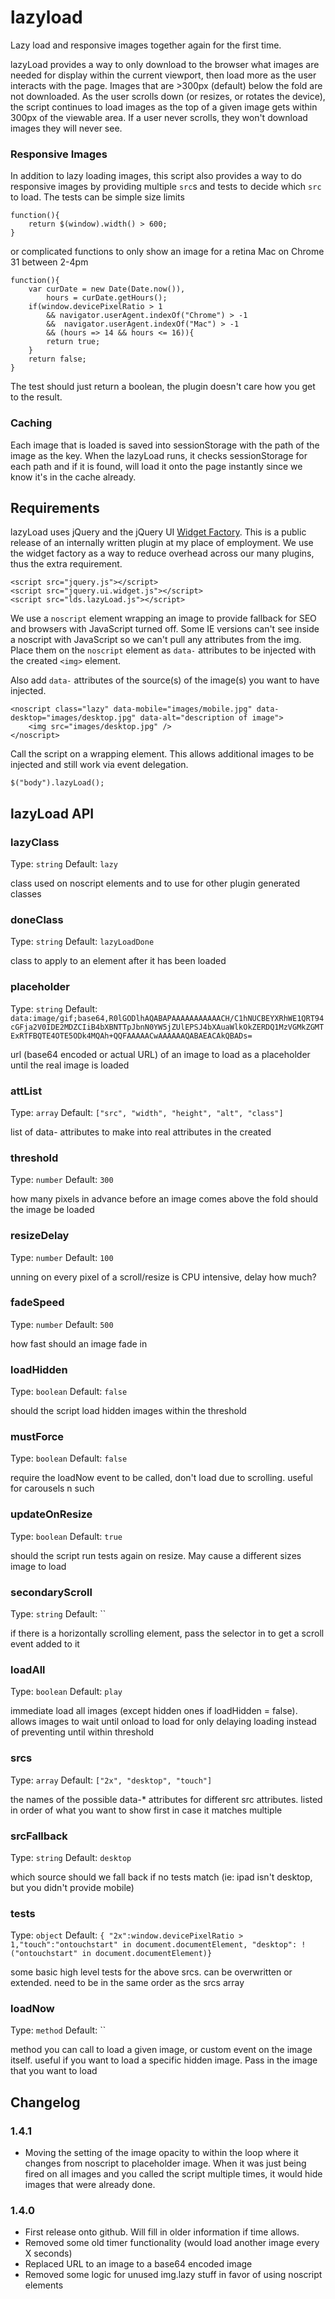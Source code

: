 lazyload
========

Lazy load and responsive images together again for the first time.

lazyLoad provides a way to only download to the browser what images are needed for display within the current viewport, then load more as the user interacts with the page. Images that are >300px (default) below the fold are not downloaded. As the user scrolls down (or resizes, or rotates the device), the script continues to load images as the top of a given image gets within 300px of the viewable area. If a user never scrolls, they won't download images they will never see.

### Responsive Images
In addition to lazy loading images, this script also provides a way to do responsive images by providing multiple `src`s and tests to decide which `src` to load. The tests can be simple size limits
```
function(){
	return $(window).width() > 600;
}
```
or complicated functions to only show an image for a retina Mac on Chrome 31 between 2-4pm
```
function(){
	var curDate = new Date(Date.now()),
		hours = curDate.getHours();
	if(window.devicePixelRatio > 1 
		&& navigator.userAgent.indexOf("Chrome") > -1 
		&&  navigator.userAgent.indexOf("Mac") > -1 
		&& (hours => 14 && hours <= 16)){
		return true;
	}
	return false;
}
```
The test should just return a boolean, the plugin doesn't care how you get to the result.

### Caching
Each image that is loaded is saved into sessionStorage with the path of the image as the key. When the lazyLoad runs, it checks sessionStorage for each path and if it is found, will load it onto the page instantly since we know it's in the cache already.

## Requirements
lazyLoad uses jQuery and the jQuery UI [Widget Factory](http://api.jqueryui.com/jQuery.widget/). This is a public release of an internally written plugin at my place of employment. We use the widget factory as a way to reduce overhead across our many plugins, thus the extra requirement.

```
<script src="jquery.js"></script>  
<script src="jquery.ui.widget.js"></script>
<script src="lds.lazyLoad.js"></script>
```

We use a `noscript` element wrapping an image to provide fallback for SEO and browsers with JavaScript turned off. Some IE versions can't see inside a noscript with JavaScript so we can't pull any attributes from the img.  Place them on the `noscript` element as `data-` attributes to be injected with the created `<img>` element.

Also add `data-` attributes of the source(s) of the image(s) you want to have injected.

```
<noscript class="lazy" data-mobile="images/mobile.jpg" data-desktop="images/desktop.jpg" data-alt="description of image">  
	<img src="images/desktop.jpg" />  
</noscript>
```


Call the script on a wrapping element. This allows additional images to be injected and still work via event delegation.

```
$("body").lazyLoad();
```


## lazyLoad API

### lazyClass
Type: `string`
Default: `lazy`

class used on noscript elements and to use for other plugin generated classes

### doneClass
Type: `string`
Default: `lazyLoadDone`

class to apply to an element after it has been loaded

### placeholder
Type: `string`
Default: `data:image/gif;base64,R0lGODlhAQABAPAAAAAAAAAAACH/C1hNUCBEYXRhWE1QRT94cGFja2V0IDE2MDZCIiB4bXBNTTpJbnN0YW5jZUlEPSJ4bXAuaWlkOkZERDQ1MzVGMkZGMTExRTFBQTE4OTE5ODk4MQAh+QQFAAAAACwAAAAAAQABAEACAkQBADs=`

url (base64 encoded or actual URL) of an image to load as a placeholder until the real image is loaded

### attList
Type: `array`
Default: `["src", "width", "height", "alt", "class"]`

list of data- attributes to make into real attributes in the created <img>

### threshold
Type: `number`
Default: `300`

how many pixels in advance before an image comes above the fold should the image be loaded

### resizeDelay
Type: `number`
Default: `100`

unning on every pixel of a scroll/resize is CPU intensive, delay how much?

### fadeSpeed
Type: `number`
Default: `500`

how fast should an image fade in

### loadHidden
Type: `boolean`
Default: `false`

should the script load hidden images within the threshold

### mustForce
Type: `boolean`
Default: `false`

require the loadNow event to be called, don't load due to scrolling. useful for carousels n such

### updateOnResize
Type: `boolean`
Default: `true`

should the script run tests again on resize. May cause a different sizes image to load

### secondaryScroll
Type: `string`
Default: ``

if there is a horizontally scrolling element, pass the selector in to get a scroll event added to it

### loadAll
Type: `boolean`
Default: `play`

immediate load all images (except hidden ones if loadHidden = false). allows images to wait until onload to load for only delaying loading instead of preventing until within threshold

### srcs
Type: `array`
Default: `["2x", "desktop", "touch"]`

the names of the possible data-* attributes for different src attributes. listed in order of what you want to show first in case it matches multiple

### srcFallback
Type: `string`
Default: `desktop`

which source should we fall back if no tests match (ie: ipad isn't desktop, but you didn't provide mobile)

### tests
Type: `object`
Default: `{ "2x":window.devicePixelRatio > 1,"touch":"ontouchstart" in document.documentElement, "desktop": !("ontouchstart" in document.documentElement)}`

some basic high level tests for the above srcs. can be overwritten or extended. need to be in the same order as the srcs array

### loadNow
Type: `method`
Default: ``

method you can call to load a given image, or custom event on the image itself. useful if you want to load a specific hidden image.  Pass in the image that you want to load

## Changelog
### 1.4.1
* Moving the setting of the image opacity to within the loop where it changes from noscript to placeholder image. When it was just being fired on all images and you called the script multiple times, it would hide images that were already done.

### 1.4.0
* First release onto github. Will fill in older information if time allows.
* Removed some old timer functionality (would load another image every X seconds)
* Replaced URL to an image to a base64 encoded image
* Removed some logic for unused img.lazy stuff in favor of using noscript elements
